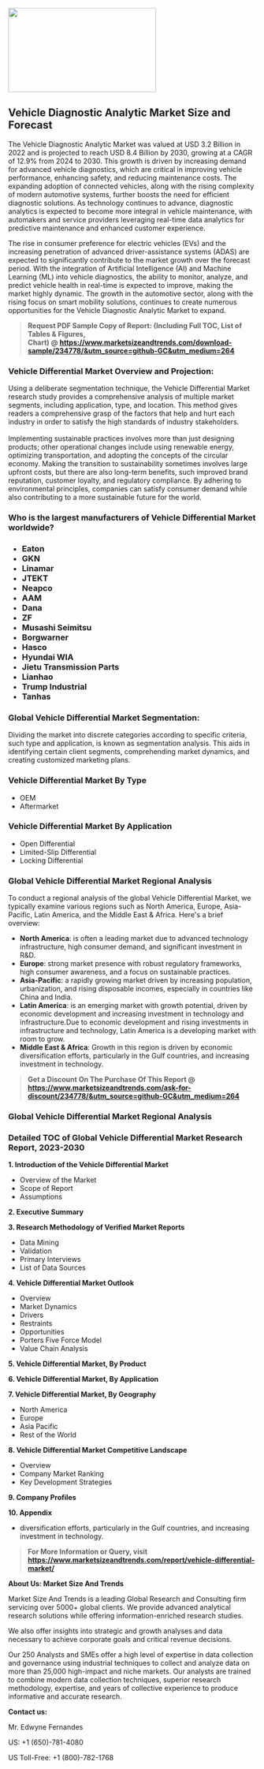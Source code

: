 <p><img class="alignnone size-medium wp-image-20088" src="https://ffe5etoiles.com/wp-content/uploads/2024/12/MST1-300x171.png" alt="" width="300" height="171" /></p><h2>Vehicle Diagnostic Analytic Market Size and Forecast</h2><p>The Vehicle Diagnostic Analytic Market was valued at USD 3.2 Billion in 2022 and is projected to reach USD 8.4 Billion by 2030, growing at a CAGR of 12.9% from 2024 to 2030. This growth is driven by increasing demand for advanced vehicle diagnostics, which are critical in improving vehicle performance, enhancing safety, and reducing maintenance costs. The expanding adoption of connected vehicles, along with the rising complexity of modern automotive systems, further boosts the need for efficient diagnostic solutions. As technology continues to advance, diagnostic analytics is expected to become more integral in vehicle maintenance, with automakers and service providers leveraging real-time data analytics for predictive maintenance and enhanced customer experience.</p><p>The rise in consumer preference for electric vehicles (EVs) and the increasing penetration of advanced driver-assistance systems (ADAS) are expected to significantly contribute to the market growth over the forecast period. With the integration of Artificial Intelligence (AI) and Machine Learning (ML) into vehicle diagnostics, the ability to monitor, analyze, and predict vehicle health in real-time is expected to improve, making the market highly dynamic. The growth in the automotive sector, along with the rising focus on smart mobility solutions, continues to create numerous opportunities for the Vehicle Diagnostic Analytic Market to expand.</p></p><blockquote id="" class=""><strong>Request PDF Sample Copy of Report: (Including Full TOC, List of Tables &amp; Figures, Chart)&nbsp;@&nbsp;<strong><a href="https://www.marketsizeandtrends.com/download-sample/234778/&utm_source=github-GC&utm_medium=264" target="_blank">https://www.marketsizeandtrends.com/download-sample/234778/&utm_source=github-GC&utm_medium=264</a></strong></strong></blockquote><h3 id="" class="">Vehicle Differential Market&nbsp;Overview and Projection:</h3><p id="" class="">Using a deliberate segmentation technique, the Vehicle Differential Market research study provides a comprehensive analysis of multiple market segments, including application, type, and location. This method gives readers a comprehensive grasp of the factors that help and hurt each industry in order to satisfy the high standards of industry stakeholders. <br /> <br />Implementing sustainable practices involves more than just designing products; other operational changes include using renewable energy, optimizing transportation, and adopting the concepts of the circular economy. Making the transition to sustainability sometimes involves large upfront costs, but there are also long-term benefits, such improved brand reputation, customer loyalty, and regulatory compliance. By adhering to environmental principles, companies can satisfy consumer demand while also contributing to a more sustainable future for the world.</p><h3 id="" class="">Who is the largest manufacturers of&nbsp;Vehicle Differential Market worldwide?</h3><h3 class=""><p><ul><li>Eaton </li><li> GKN </li><li> Linamar </li><li> JTEKT </li><li> Neapco </li><li> AAM </li><li> Dana </li><li> ZF </li><li> Musashi Seimitsu </li><li> Borgwarner </li><li> Hasco </li><li> Hyundai WIA </li><li> Jietu Transmission Parts </li><li> Lianhao </li><li> Trump Industrial </li><li> Tanhas</li></ul></p></h3><h3 id="" class="">Global&nbsp;Vehicle Differential Market Segmentation:</h3><p id="" class="">Dividing the market into discrete categories according to specific criteria, such type and application, is known as segmentation analysis. This aids in identifying certain client segments, comprehending market dynamics, and creating customized marketing plans.</p><h3 id="" class="">Vehicle Differential Market&nbsp;By Type</h3><p><p><ul><li>OEM</li><li> Aftermarket</p></li></ul></p></p><h3 id="" class="">Vehicle Differential Market&nbsp;By Application</h3><p class=""><p><ul><li>Open Differential</li><li> Limited-Slip Differential</li><li> Locking Differential</li></ul></p></p><h3 id="" class="">Global Vehicle Differential Market Regional Analysis</h3><p id="" class="">To conduct a regional analysis of the global Vehicle Differential Market, we typically examine various regions such as North America, Europe, Asia-Pacific, Latin America, and the Middle East &amp; Africa. Here's a brief overview:</p><ul><li><strong>North America</strong>: is often a leading market due to advanced technology infrastructure, high consumer demand, and significant investment in R&amp;D.</li><li><strong>Europe</strong>: strong market presence with robust regulatory frameworks, high consumer awareness, and a focus on sustainable practices.</li><li><strong>Asia-Pacific</strong>: a rapidly growing market driven by increasing population, urbanization, and rising disposable incomes, especially in countries like China and India.</li><li><strong>Latin America</strong>: is an emerging market with growth potential, driven by economic development and increasing investment in technology and infrastructure.Due to economic development and rising investments in infrastructure and technology, Latin America is a developing market with room to grow.</li><li><strong>Middle East &amp; Africa</strong>: Growth in this region is driven by economic diversification efforts, particularly in the Gulf countries, and increasing investment in technology.</li></ul><blockquote id="" class=""><strong>Get a Discount On The Purchase Of This Report @ <strong><a href="https://www.marketsizeandtrends.com/ask-for-discount/234778/&utm_source=github-GC&utm_medium=264" target="_blank">https://www.marketsizeandtrends.com/ask-for-discount/234778/&utm_source=github-GC&utm_medium=264</a></strong></strong></blockquote><h3 id="" class="">Global Vehicle Differential Market Regional Analysis</h3><h3 id="" class="">Detailed TOC of Global Vehicle Differential Market Research Report, 2023-2030</h3><p id="" class=""><strong>1. Introduction of the Vehicle Differential Market</strong></p><ul><li>Overview of the Market</li><li>Scope of Report</li><li>Assumptions</li></ul><p id="" class=""><strong>2. Executive Summary</strong></p><p id="" class=""><strong>3. Research Methodology of Verified Market Reports</strong></p><ul><li>Data Mining</li><li>Validation</li><li>Primary Interviews</li><li>List of Data Sources</li></ul><p id="" class=""><strong>4. Vehicle Differential Market Outlook</strong></p><ul><li>Overview</li><li>Market Dynamics</li><li>Drivers</li><li>Restraints</li><li>Opportunities</li><li>Porters Five Force Model</li><li>Value Chain Analysis</li></ul><p id="" class=""><strong>5. Vehicle Differential Market, By Product</strong></p><p id="" class=""><strong>6. Vehicle Differential Market, By Application</strong></p><p id="" class=""><strong>7. Vehicle Differential Market, By Geography</strong></p><ul><li>North America</li><li>Europe</li><li>Asia Pacific</li><li>Rest of the World</li></ul><p id="" class=""><strong>8. Vehicle Differential Market Competitive Landscape</strong></p><ul><li>Overview</li><li>Company Market Ranking</li><li>Key Development Strategies</li></ul><p id="" class=""><strong>9. Company Profiles</strong></p><p id="" class=""><strong>10. Appendix</strong></p><ul><li>diversification efforts, particularly in the Gulf countries, and increasing investment in technology.</li></ul><blockquote id="" class=""><strong>For More Information or Query, visit <strong><strong><a href="https://www.marketsizeandtrends.com/report/vehicle-differential-market/" target="_blank">https://www.marketsizeandtrends.com/report/vehicle-differential-market/</a></strong></strong></strong></blockquote><p id="" class=""><strong>About Us: Market Size And Trends</strong></p><p id="" class="">Market Size And Trends is a leading Global Research and Consulting firm servicing over 5000+ global clients. We provide advanced analytical research solutions while offering information-enriched research studies.</p><p id="" class="">We also offer insights into strategic and growth analyses and data necessary to achieve corporate goals and critical revenue decisions.</p><p id="" class="">Our 250 Analysts and SMEs offer a high level of expertise in data collection and governance using industrial techniques to collect and analyze data on more than 25,000 high-impact and niche markets. Our analysts are trained to combine modern data collection techniques, superior research methodology, expertise, and years of collective experience to produce informative and accurate research.</p><p id="" class=""><strong>Contact us:</strong></p><p id="" class="">Mr. Edwyne Fernandes</p><p id="" class="">US: +1 (650)-781-4080</p><p id="" class="">US Toll-Free: +1 (800)-782-1768</p>
